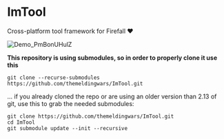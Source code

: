 
# ImTool
Cross-platform tool framework for Firefall ❤

![Demo_PmBonUHulZ](https://user-images.githubusercontent.com/5398037/122082412-46517f00-ce00-11eb-852a-901a2f2493f1.png)

**This repository is using submodules, so in order to properly clone it use this**
```
git clone --recurse-submodules https://github.com/themeldingwars/ImTool.git
```

... if you already cloned the repo or are using an older version than 2.13 of git, use this to grab the needed submodules:

```
git clone https://github.com/themeldingwars/ImTool.git
cd ImTool
git submodule update --init --recursive
```
